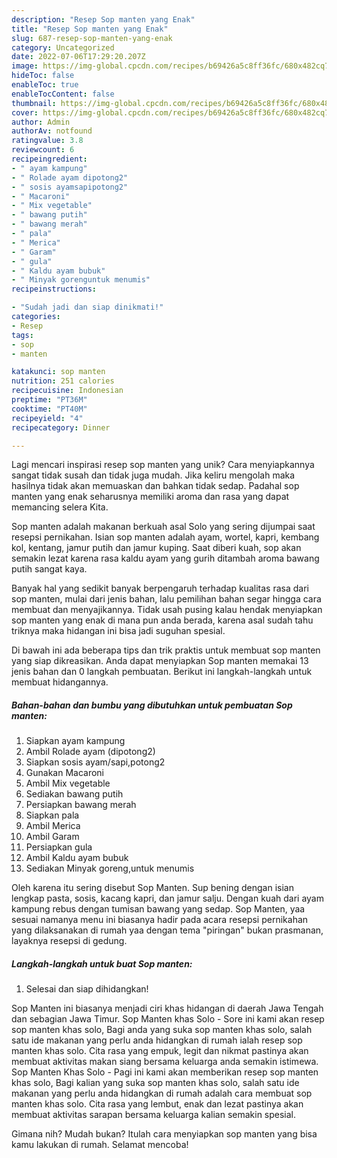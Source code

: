 ```yaml
---
description: "Resep Sop manten yang Enak"
title: "Resep Sop manten yang Enak"
slug: 687-resep-sop-manten-yang-enak
category: Uncategorized
date: 2022-07-06T17:29:20.207Z
image: https://img-global.cpcdn.com/recipes/b69426a5c8ff36fc/680x482cq70/sop-manten-foto-resep-utama.jpg
hideToc: false
enableToc: true
enableTocContent: false
thumbnail: https://img-global.cpcdn.com/recipes/b69426a5c8ff36fc/680x482cq70/sop-manten-foto-resep-utama.jpg
cover: https://img-global.cpcdn.com/recipes/b69426a5c8ff36fc/680x482cq70/sop-manten-foto-resep-utama.jpg
author: Admin
authorAv: notfound
ratingvalue: 3.8
reviewcount: 6
recipeingredient:
- " ayam kampung"
- " Rolade ayam dipotong2"
- " sosis ayamsapipotong2"
- " Macaroni"
- " Mix vegetable"
- " bawang putih"
- " bawang merah"
- " pala"
- " Merica"
- " Garam"
- " gula"
- " Kaldu ayam bubuk"
- " Minyak gorenguntuk menumis"
recipeinstructions:

- "Sudah jadi dan siap dinikmati!"
categories:
- Resep
tags:
- sop
- manten

katakunci: sop manten 
nutrition: 251 calories
recipecuisine: Indonesian
preptime: "PT36M"
cooktime: "PT40M"
recipeyield: "4"
recipecategory: Dinner

---
```





Lagi mencari inspirasi resep sop manten yang unik? Cara menyiapkannya sangat tidak susah dan tidak juga mudah. Jika keliru mengolah maka hasilnya tidak akan memuaskan dan bahkan tidak sedap. Padahal sop manten yang enak seharusnya memiliki aroma dan rasa yang dapat memancing selera Kita.





Sop manten adalah makanan berkuah asal Solo yang sering dijumpai saat resepsi pernikahan. Isian sop manten adalah ayam, wortel, kapri, kembang kol, kentang, jamur putih dan jamur kuping. Saat diberi kuah, sop akan semakin lezat karena rasa kaldu ayam yang gurih ditambah aroma bawang putih sangat kaya.

Banyak hal yang sedikit banyak berpengaruh terhadap kualitas rasa dari sop manten, mulai dari jenis bahan, lalu pemilihan bahan segar hingga cara membuat dan menyajikannya. Tidak usah pusing kalau hendak menyiapkan sop manten yang enak di mana pun anda berada, karena asal sudah tahu triknya maka hidangan ini bisa jadi suguhan spesial.






Di bawah ini ada beberapa tips dan trik praktis untuk membuat sop manten yang siap dikreasikan. Anda dapat menyiapkan Sop manten memakai 13 jenis bahan dan 0 langkah pembuatan. Berikut ini langkah-langkah untuk membuat hidangannya.

<!--inarticleads1-->

##### Bahan-bahan dan bumbu yang dibutuhkan untuk pembuatan Sop manten:

1. Siapkan  ayam kampung
1. Ambil  Rolade ayam (dipotong2)
1. Siapkan  sosis ayam/sapi,potong2
1. Gunakan  Macaroni
1. Ambil  Mix vegetable
1. Sediakan  bawang putih
1. Persiapkan  bawang merah
1. Siapkan  pala
1. Ambil  Merica
1. Ambil  Garam
1. Persiapkan  gula
1. Ambil  Kaldu ayam bubuk
1. Sediakan  Minyak goreng,untuk menumis


Oleh karena itu sering disebut Sop Manten. Sup bening dengan isian lengkap pasta, sosis, kacang kapri, dan jamur salju. Dengan kuah dari ayam kampung rebus dengan tumisan bawang yang sedap. Sop Manten, yaa sesuai namanya menu ini biasanya hadir pada acara resepsi pernikahan yang dilaksanakan di rumah yaa dengan tema &#34;piringan&#34; bukan prasmanan, layaknya resepsi di gedung. 

<!--inarticleads2-->

##### Langkah-langkah untuk buat Sop manten:


1. Selesai dan siap dihidangkan!

Sop Manten ini biasanya menjadi ciri khas hidangan di daerah Jawa Tengah dan sebagian Jawa Timur. Sop Manten khas Solo - Sore ini kami akan resep sop manten khas solo, Bagi anda yang suka sop manten khas solo, salah satu ide makanan yang perlu anda hidangkan di rumah ialah resep sop manten khas solo. Cita rasa yang empuk, legit dan nikmat pastinya akan membuat aktivitas makan siang bersama keluarga anda semakin istimewa. Sop Manten Khas Solo - Pagi ini kami akan memberikan resep sop manten khas solo, Bagi kalian yang suka sop manten khas solo, salah satu ide makanan yang perlu anda hidangkan di rumah adalah cara membuat sop manten khas solo. Cita rasa yang lembut, enak dan lezat pastinya akan membuat aktivitas sarapan bersama keluarga kalian semakin spesial. 

Gimana nih? Mudah bukan? Itulah cara menyiapkan sop manten yang bisa kamu lakukan di rumah. Selamat mencoba!
